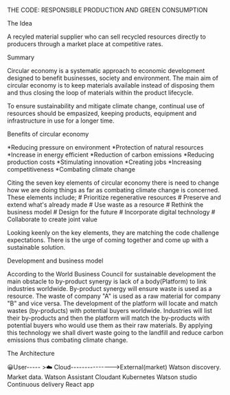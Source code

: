 THE CODE: RESPONSIBLE PRODUCTION AND GREEN CONSUMPTION

The Idea

A recyled material supplier who can sell recycled resources directly to producers through a market place at competitive rates.


Summary

Circular economy is a systematic approach to economic development designed to benefit businesses, society and environment. 
The main aim of circular economy is to keep materials available instead of disposing them and thus closing the loop of
materials within the product lifecycle.

To ensure sustainability and mitigate climate change, continual use of resources should be empasized, keeping products, equipment
and infrastructure in use for a longer time.

 Benefits of circular economy

*Reducing pressure on environment
*Protection of natural resources
*Increase in energy efficient
*Reduction of carbon emissions
*Reducing production costs
*Stimulating innovation
*Creating jobs
*Increasing competitiveness
*Combating climate change 


Citing the seven key elements of circular economy there is need to change how we are doing things as far as combating climate change is concerned.
These elements include;
     # Prioritize regenerative resources
     # Preserve and extend what's already made
     # Use waste as a resource
     # Rethink the business model
     # Design for the future
     # Incorporate digital technology
     # Collaborate to create joint value

Looking keenly on the key elements, they are matching the code challenge expectations. There is the urge of coming together and come up with a sustainable
solution.


Development and business model

According to the World Business Council for sustainable development the main obstacle to by-product synergy is lack of a body(Platform) to link industries 
worldwide. 
By-product synergy will ensure waste is used as a resource. The waste of company "A" is used as a raw material for company "B" and vice versa. 
The development of the platform will locate and match wastes (by-products) with potential buyers worldwide. Industries will list their by-products and then
the platform will match the by-products with potential buyers who would use them as their raw materials. 
By applying this technology we shall divert waste going to the landfill and reduce carbon emissions thus combating climate change.


The Architecture

😀User----- >☁️ Cloud--------------->External(market)
           Watson discovery.          Market data.
           Watson Assistant
           Cloudant
           Kubernetes
           Watson studio
           Continuous delivery
           React app





            
